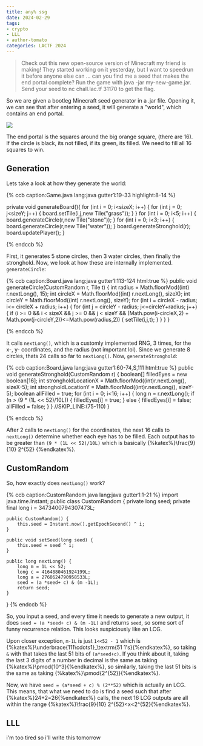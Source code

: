 ```yaml
---
title: any% ssg
date: 2024-02-29
tags: 
- crypto
- LLL
- author-tomato
categories: LACTF 2024
---
```


> Check out this new open-source version of Minecraft my friend is making! They started working on it yesterday, but I want to speedrun it before anyone else can ... can you find me a seed that makes the end portal complete? Run the game with java -jar my-new-game.jar.
> Send your seed to nc chall.lac.tf 31170 to get the flag.

So we are given a bootleg Minecraft seed generator in a .jar file. Opening it, we can see that after entering a seed, it will generate a "world", which contains an end portal.

![](./static/LACTF2024/minecraft.png)

The end portal is the squares around the big orange square, (there are 16). If the circle is black, its not filled, if its green, its filled. We need to fill all 16 squares to win. 

## Generation

Lets take a look at how they generate the world:

{% ccb 
caption:Game.java
lang:java
gutter1:19-33
highlight:8-14
%}

private void generateBoard(){
    for (int i = 0; i<sizeX; i++) {
        for (int j = 0; j<sizeY; j++) {
            board.setTile(i,j,new Tile("grass"));
        }
    }
    for (int i = 0; i<5; i++) {
        board.generateCircle(r,new Tile("stone"));
    }
    for (int i = 0; i<3; i++) {
        board.generateCircle(r,new Tile("water"));
    }
    board.generateStronghold(r);
    board.updatePlayer();
}

{% endccb %}

First, it generates 5 stone circles, then 3 water circles, then finally the stronghold. Now, we look at how these are internally implemented. `generateCircle`:

{% ccb 
caption:Board.java
lang:java
gutter1:113-124
html:true
%}
public void generateCircle(CustomRandom r, Tile t) {
    int radius = Math.floorMod((int) <span class='code-segment-highlight'>r.nextLong()</span>, 15);
    int circleX = Math.floorMod((int) <span class='code-segment-highlight'>r.nextLong()</span>, sizeX);
    int circleY = Math.floorMod((int) <span class='code-segment-highlight'>r.nextLong()</span>, sizeY);
    for (int i = circleX - radius; i<= circleX + radius; i++) {
        for (int j = circleY - radius; j<=circleY+radius; j++) {
            if (i >= 0 && i < sizeX && j >= 0 && j < sizeY && (Math.pow(i-circleX,2) + Math.pow(j-circleY,2))<=Math.pow(radius,2)) {
                setTile(i,j,t);
            }
        }
    }
}

{% endccb %}

It calls `nextLong()`, which is a customly implemented RNG, 3 times, for the x-, y- coordinates, and the radius (not important lol). Since we generate 8 circles, thats 24 calls so far to `nextLong()`. Now, `generateStronghold`:

{% ccb 
caption:Board.java
lang:java
gutter1:60-74,S,111
html:true
%}
public void generateStronghold(CustomRandom r) {
    boolean[] filledEyes = new boolean[16];
    int strongholdLocationX = Math.floorMod((int)<span class='code-segment-highlight'>r.nextLong()</span>, sizeX-5);
    int strongholdLocationY = Math.floorMod((int)<span class='code-segment-highlight'>r.nextLong()</span>, sizeY-5);
    boolean allFilled = true;
    for (int i = 0; i<16; i++) {
        long n = <span class='code-segment-highlight'>r.nextLong()</span>;
        if (n > (9 * (1L << 52)/10L)) {
            filledEyes[i] = true;
        }
        else {
            filledEyes[i] = false;
            allFilled = false;
        }
    }
//SKIP_LINE:(75-110)
}

{% endccb %}

After 2 calls to `nextLong()` for the coordinates, the next 16 calls to `nextLong()` determine whether each eye has to be filled. Each output has to be greater than `(9 * (1L << 52)/10L)` which is basically {%katex%}\frac{9}{10} 2^{52} {%endkatex%}.

## CustomRandom

So, how exactly does `nextLong()` work?

{% ccb 
caption:CustomRandom.java
lang:java
gutter1:1-21
%}
import java.time.Instant;
public class CustomRandom {
    private long seed;
    private final long i = 3473400794307473L;

    public CustomRandom() {
        this.seed = Instant.now().getEpochSecond() ^ i;
    }

    public void setSeed(long seed) {
        this.seed = seed ^ i;
    }

    public long nextLong() {
        long m = 1L << 52;
        long c = 4164880461924199L;
        long a = 2760624790958533L;
        seed = (a *seed+ c) & (m -1L);
        return seed;
    }
}
{% endccb %}

So, you input a seed, and every time it needs to generate a new output, it does `seed = (a *seed+ c) & (m -1L)` and returns `seed`, so some sort of funny recurrence relation. This looks suspiciously like an LCG.

Upon closer exception, `m-1L` is just `1<<52 - 1` which is {%katex%}\underbrace{111\cdots1}_\textrm{51 1's}{%endkatex%}, so taking `&` with that takes the last 51 bits of `(a*seed+c)`. If you think about it, taking the last 3 digits of a number in decimal is the same as taking {%katex%}\pmod{10^3}{%endkatex%}, so similarly, taking the last 51 bits is the same as taking {%katex%}\pmod{2^{52}}{%endkatex%}.

Now, we have `seed = (a*seed + c) % (2**52)` which is actually an LCG. This means, that what we need to do is find a seed such that after {%katex%}24+2=26{%endkatex%} calls, the next 16 LCG outputs are all within the range {%katex%}\frac{9}{10} 2^{52}<x<2^{52}{%endkatex%}.

## LLL

i'm too tired so i'll write this tomorrow